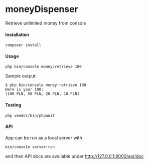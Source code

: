 # moneyDispenser

Retrieve unlimited money from console

#### Installation
```
composer install
```

#### Usage
```
php bin/console money:retrieve 180
```

Sample output:
```
$ php bin/console money:retrieve 180
Here is your 180:
[100 PLN, 50 PLN, 20 PLN, 10 PLN]

```

#### Testing
```
php vendor/bin/phpunit
```


#### API
App can be run as a local server with
```
bin/console server:run
```
and then API docs are available under http://127.0.0.1:8000/api/doc
